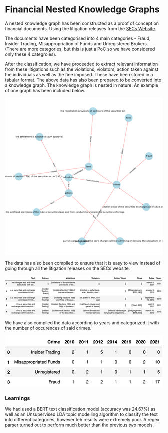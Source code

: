 # Financial Nested Knowledge Graphs

A nested knowledge graph has been constructed as a proof of concept on financial documents. Using the litigation releases from the [SECs Website](https://www.sec.gov/litigation/litreleases.htm).

The documents have been categorised into 4 main categories - Fraud, Insider Trading, Misappropriation of Funds and Unregistered Brokers. (There are more categories, but this is just a PoC so we have considered only these 4 categroies).

After the classification, we have proceeded to extract relevant information from these litigations such as the violations, violators, action taken against the individuals as well as the fine imposed. These have been stored in a tabular format. The above data has also been prepared to be converted into a knowledge graph. The knowledge graph is nested in nature.
An example of one graph has been included below. 

![Sample Knowledge Graph](/results/images/revamped_kg10.png)

The data has also been compiled to ensure that it is easy to view instead of going through all the litigation releases on the SECs website.

![Releases](/results/images/releases.png)

We have also compiled the data according to years and categorized it with the number of occurences of said crimes.

![Years](/results/images/years.png)

### Learnings

We had used a BERT text classification model (accuracy was 24.67%) as well as an Unsupervised LDA topic modelling algorithm to classify the text into different categories, however teh results were extremely poor. A regex parser turned out to perform much better than the previous two models. 
